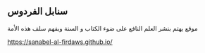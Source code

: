 

## سنابل الفردوس
موقع يهتم بنشر العلم النافع على ضوء الكتاب و السنة وبفهم سلف هذه الأمة



https://sanabel-al-firdaws.github.io/

